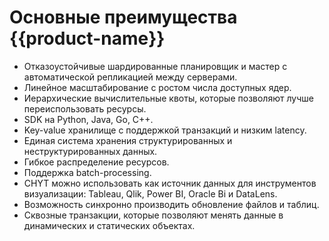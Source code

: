 # Основные преимущества {{product-name}} 

- Отказоустойчивые шардированные планировщик и мастер с автоматической репликацией между серверами.
- Линейное масштабирование с ростом числа доступных ядер.
- Иерархические вычислительные квоты, которые позволяют лучше переиспользовать ресурсы.
- SDK на Python, Java, Go, C++.
- Key-value хранилище с поддержкой транзакций и низким latency.
- Единая система хранения структурированных и неструктурированных данных.
- Гибкое распределение ресурсов.
- Поддержка batch-processing.
- CHYT можно использовать как источник данных для инструментов визуализации: Tableau, Qlik, Power BI, Oracle Bi и DataLens.
- Возможность синхронно производить обновление файлов и таблиц.
- Сквозные транзакции, которые позволяют менять данные в динамических и статических объектах.












